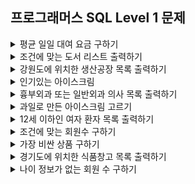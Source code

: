 ## 프로그래머스 SQL Level 1 문제

<details>
<summary>평균 일일 대여 요금 구하기</summary>

- https://school.programmers.co.kr/learn/courses/30/lessons/151136
```sql
SELECT      ROUND(AVG(DAILY_FEE)) AS AVERAGE_FEE
FROM        CAR_RENTAL_COMPANY_CAR
WHERE       CAR_TYPE = 'SUV';
```
</details>


<details>
<summary>조건에 맞는 도서 리스트 출력하기</summary>

- https://school.programmers.co.kr/learn/courses/30/lessons/144853
```sql
SELECT      BOOK_ID, DATE_FORMAT(PUBLISHED_DATE, '%Y-%m-%d') AS PUBLISHED_DATE
FROM        BOOK
WHERE       PUBLISHED_DATE BETWEEN '2021-01-01' AND '2021-12-31'
AND         CATEGORY = '인문'
ORDER BY    PUBLISHED_DATE;
```
</details>


<details>
<summary>강원도에 위치한 생산공장 목록 출력하기</summary>

- https://school.programmers.co.kr/learn/courses/30/lessons/131112
```sql
SELECT      FACTORY_ID, FACTORY_NAME, ADDRESS
FROM        FOOD_FACTORY
WHERE       ADDRESS LIKE '강원도 %'
ORDER BY    FACTORY_ID;
```
</details>


<details>
<summary>인기있는 아이스크림</summary>

- https://school.programmers.co.kr/learn/courses/30/lessons/133024
```sql
SELECT      FLAVOR
FROM        FIRST_HALF
ORDER BY    TOTAL_ORDER DESC, SHIPMENT_ID;
```
</details>


<details>
<summary>흉부외과 또는 일반외과 의사 목록 출력하기</summary>

- https://school.programmers.co.kr/learn/courses/30/lessons/132203
```sql
SELECT      DR_NAME, DR_ID, MCDP_CD, DATE_FORMAT(HIRE_YMD, '%Y-%m-%d') AS HIRE_YMD
FROM        DOCTOR
WHERE       MCDP_CD IN ('CS', 'GS')
ORDER BY    HIRE_YMD DESC, DR_NAME;
```
</details>


<details>
<summary>과일로 만든 아이스크림 고르기</summary>

- https://school.programmers.co.kr/learn/courses/30/lessons/133025
```sql
SELECT      FIRST_HALF.FLAVOR AS FLAVOR
FROM        FIRST_HALF, ICECREAM_INFO
WHERE       FIRST_HALF.FLAVOR = ICECREAM_INFO.FLAVOR
AND         FIRST_HALF.TOTAL_ORDER > 3000
AND         ICECREAM_INFO.INGREDIENT_TYPE = 'fruit_based'
ORDER BY    FIRST_HALF.TOTAL_ORDER DESC;
```
</details>


<details>
<summary>12세 이하인 여자 환자 목록 출력하기</summary>

- https://school.programmers.co.kr/learn/courses/30/lessons/132201
```sql
SELECT      PT_NAME, PT_NO, GEND_CD, AGE, CASE WHEN TLNO IS NULL THEN 'NONE' ELSE TLNO END AS TLNO
FROM        PATIENT
WHERE       GEND_CD = 'W'
AND         AGE <= 12
ORDER BY    AGE DESC, PT_NAME;
```
</details>


<details>
<summary>조건에 맞는 회원수 구하기</summary>

- https://school.programmers.co.kr/learn/courses/30/lessons/131535
```sql
SELECT      COUNT(*)
FROM        USER_INFO
WHERE       JOINED BETWEEN '2021-01-01' AND '2021-12-31'
AND         AGE BETWEEN 20 AND 29
```
</details>


<details>
<summary>가장 비싼 상품 구하기</summary>

- https://school.programmers.co.kr/learn/courses/30/lessons/131697
```sql
SELECT      MAX(PRICE) AS MAX_PRICE
FROM        PRODUCT
```
</details>


<details>
<summary>경기도에 위치한 식품창고 목록 출력하기</summary>

- https://school.programmers.co.kr/learn/courses/30/lessons/131114
```sql
SELECT      WAREHOUSE_ID, 
            WAREHOUSE_NAME, 
            ADDRESS,
            CASE WHEN FREEZER_YN IS NULL THEN 'N' ELSE FREEZER_YN END AS FREEZER_YN   
FROM        FOOD_WAREHOUSE
WHERE       ADDRESS LIKE '경기도 %'
ORDER BY    WAREHOUSE_ID;
```
</details>


<details>
<summary>나이 정보가 없는 회원 수 구하기</summary>

- https://school.programmers.co.kr/learn/courses/30/lessons/131528
```sql
SELECT      COUNT(*) AS USERS
FROM        USER_INFO
WHERE       AGE IS NULL;
```
</details>